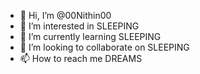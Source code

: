 - 👋 Hi, I’m @00Nithin00
- 👀 I’m interested in SLEEPING
- 🌱 I’m currently learning SLEEPING
- 💞️ I’m looking to collaborate on SLEEPING
- 📫 How to reach me DREAMS

<!---
00Nithin00/00Nithin00 is a ✨ special ✨ repository because its `README.md` (this file) appears on your GitHub profile.
You can click the Preview link to take a look at your changes.
--->
